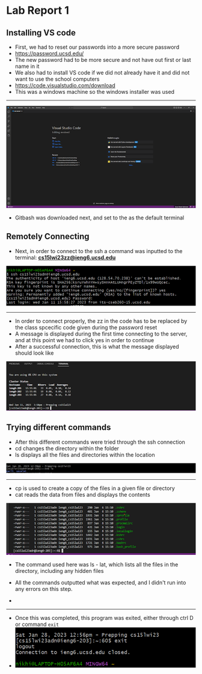 # Lab Report 1

## Installing VS code

* First, we had to reset our passwords into a more secure password
* https://password.ucsd.edu/
* The new password had to be more secure and not have out first or last name in it
* We also had to install VS code if we did not already have it and did not want to use the school computers
* https://code.visualstudio.com/download
* This was a windows machine so the windows installer was used

---
![Image](unnamed.png)

* Gitbash was downloaded next, and set to the as the default terminal

## Remotely Connecting


* Next, in order to connect to the ssh a command was inputted to the terminal: **cs15lwi23zz@ieng6.ucsd.edu**

![Image](unnamed3.png)

---

* In order to connect properly, the zz in the code has to be replaced by the class spcecific code given during the password reset
* A message is displayed during the first time connecting to the server, and at this point we had to click yes in order to continue
* After a successful connection, this is what the message displayed should look like


![Image](unnamed1.png)

## Trying different commands

* After this different commands were tried through the ssh connection
* cd changes the directory within the folder
* ls displays all the files and directories within the location


![Image](unnamed4.png)

---

* cp is used to create a copy of the files in a given file or directory
* cat reads the data from files and displays the contents 

![Image](unnamed2.png)

* The command used here was ls - lat, which lists all the files in the directory, including any hidden files

* All the commands outputted what was expected, and I didn't run into any errors on this step.
* 

---

* Once this was completed, this program was exited, either through ctrl D or command `exit`
* ![Image](unnamed5.png)
